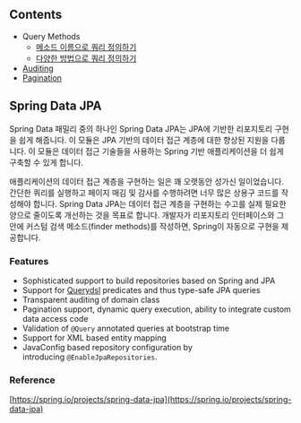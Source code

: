 ## Contents

- Query Methods
    - [메소드 이름으로 쿼리 정의하기](https://github.com/eastshine-high/til/blob/main/spring/spring-data/spring-data-jpa/query-methods/defining-query-from-the-method-name.md)
    - [다양한 방법으로 쿼리 정의하기](https://github.com/eastshine-high/til/blob/main/spring/spring-data/spring-data-jpa/query-methods/the-various-ways-to-create-a-query-method.md)
- [Auditing](https://github.com/eastshine-high/til/blob/main/spring/spring-data/spring-data-jpa/auditing.md)
- [Pagination](https://github.com/eastshine-high/til/blob/main/spring/spring-data/spring-data-jpa/pagination.md)

## Spring Data JPA

Spring Data 패밀리 중의 하나인 Spring Data JPA는 JPA에 기반한 리포지토리 구현을 쉽게 해줍니다. 이 모듈은 JPA 기반의 데이터 접근 계층에 대한 향상된 지원을 다룹니다. 이 모듈은 데이터 접근 기술들을 사용하는 Spring 기반 애플리케이션을 더 쉽게 구축할 수 있게 합니다.

애플리케이션의 데이터 접근 계층을 구현하는 일은 꽤 오랫동안 성가신 일이었습니다. 간단한 쿼리를 실행하고 페이지 매김 및 감사를 수행하려면 너무 많은 상용구 코드를 작성해야 합니다. Spring Data JPA는 데이터 접근 계층을 구현하는 수고를 실제 필요한 양으로 줄이도록 개선하는 것을 목표로 합니다. 개발자가 리포지토리 인터페이스와 그 안에 커스텀 검색 메소드(finder methods)를 작성하면, Spring이 자동으로 구현을 제공합니다.

### Features

- Sophisticated support to build repositories based on Spring and JPA
- Support for [Querydsl](http://www.querydsl.com/) predicates and thus type-safe JPA queries
- Transparent auditing of domain class
- Pagination support, dynamic query execution, ability to integrate custom data access code
- Validation of `@Query` annotated queries at bootstrap time
- Support for XML based entity mapping
- JavaConfig based repository configuration by introducing `@EnableJpaRepositories`.

### Reference

[https://spring.io/projects/spring-data-jpa](https://spring.io/projects/spring-data-jpa)
